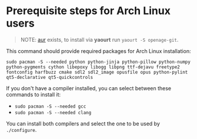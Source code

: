 # Prerequisite steps for Arch Linux users

> NOTE: [aur](https://aur.archlinux.org/packages/openage-git/) exists, to install via **yaourt** run `yaourt -S openage-git`.

This command should provide required packages for Arch Linux installation:

`sudo pacman -S --needed python python-jinja python-pillow python-numpy python-pygments cython libepoxy libogg libpng ttf-dejavu freetype2 fontconfig harfbuzz cmake sdl2 sdl2_image opusfile opus python-pylint qt5-declarative qt5-quickcontrols`

If you don't have a compiler installed, you can select between these commands to install it:
 - `sudo pacman -S --needed gcc`
 - `sudo pacman -S --needed clang`

You can install both compilers and select the one to be used by `./configure`.
